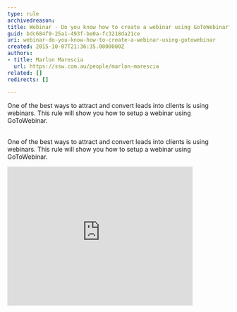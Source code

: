 ```yaml
---
type: rule
archivedreason: 
title: Webinar - Do you know how to create a webinar using GoToWebinar?
guid: bdc684f9-25a1-493f-be0a-fc3218da21ce
uri: webinar-do-you-know-how-to-create-a-webinar-using-gotowebinar
created: 2015-10-07T21:36:35.0000000Z
authors:
- title: Marlon Marescia
  url: https://ssw.com.au/people/marlon-marescia
related: []
redirects: []

---
```



One of the best ways to attract and convert leads into clients is using webinars. This rule will show you how to setup a webinar using GoToWebinar.
<br><excerpt class='endintro'></excerpt><br>
<p>​One of the best ways to attract and convert leads into clients is using webinars. This rule will show you how to setup a webinar using GoToWebinar.</p><div class="ms-rtestate-read ms-rte-embedcode ms-rte-embedil ms-rtestate-notify"><iframe width="420" height="315" src="https&#58;//www.youtube.com/embed/PLyPjRYjNxQ" frameborder="0"></iframe>&#160;</div>


